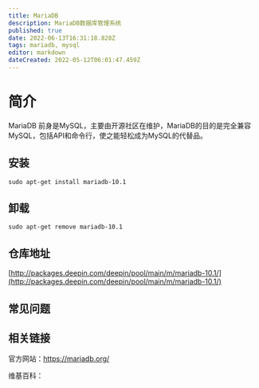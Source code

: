 ```yaml
---
title: MariaDB
description: MariaDB数据库管理系统
published: true
date: 2022-06-13T16:31:18.828Z
tags: mariadb, mysql
editor: markdown
dateCreated: 2022-05-12T06:01:47.459Z
---
```


# 简介

MariaDB 前身是MySQL，主要由开源社区在维护，MariaDB的目的是完全兼容MySQL，包括API和命令行，使之能轻松成为MySQL的代替品。

## 安装

`sudo apt-get install mariadb-10.1`
## 卸载

`sudo apt-get remove mariadb-10.1`

## 仓库地址

[http://packages.deepin.com/deepin/pool/main/m/mariadb-10.1/](http://packages.deepin.com/deepin/pool/main/m/mariadb-10.1/)

## 常见问题

## 相关链接
官方网站：https://mariadb.org/

维基百科：